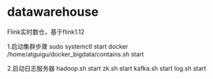 # datawarehouse
Flink实时数仓，基于flink1.12

1.启动集群步骤
sudo systemctl start docker
/home/atguigu/docker_bigdata/contains.sh start

2.启动日志服务器
hadoop.sh start
zk.sh start
kafka.sh start
log.sh start

